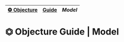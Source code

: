 | [❂ Objecture](../../../README.md) | [Guide](../index.md) | *Model* |
| :-- | :-- | :-- |
# ⏣ Objecture Guide \| Model
